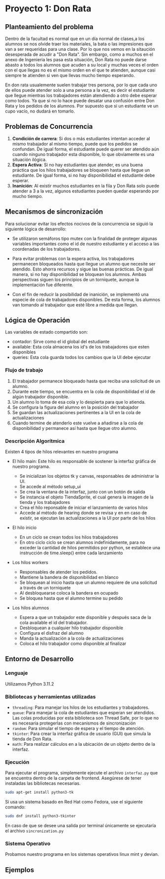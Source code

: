 # Proyecto 1: Don Rata

## Planteamiento del problema
Dentro de la facultad es normal que en un día normal de clases,a los alumnos se nos olvide traer los materiales, la bata o las impresiones que van a ser requeridas para una clase. Por lo que nos vemos en la sitaución desesperada de acudir a "Don Rata". Sin embargo, como a muchos en el anexo de Ingenieria les pasa esta situación, Don Rata no puede darse abasto a todos los alumnos que acuden a su local y muchas veces el orden con el que llegas no es el mismo orden en el que te atienden, aunque casi siempre te atienden si ven que llevas mucho tiempo esperando.

En don rata usualemente suelen trabajar tres persona, por lo que cada uno de ellos puede atender solo a una persona a la vez, es decir el estudiante que llegue mientras los trabajadores están atendiendo a otro debe esperar como todos. Ya que si no lo hace puede desatar una confusión entre Don Rata y los pedidos de los alumnos. Por supuesto que si un estudiante ve un cupo vacío, no dudará en tomarlo.

## Problemas de Concurrencia
1. **Condición de carrera**: Si dos o más estudiantes intentan acceder al mismo trabajador al mismo tiempo, puede que los pedidos se confundan. De igual forma, el estudiante puede querer ser atendido aún cuando
ninguno trabajador esta disponible, lo que obviamente es una situación ilógica.
2. **Espera Activa**: Si no hay estudiantes que atender, es una buena práctica que los hilos trabajadores se bloqueen hasta que llegue un estudiante. De igual forma, si no hay disponibilidad el estudiante debe esperar.
3. **Inanición**: Al existir muchos estudiantes en la fila y Don Rata solo puede atender a 3 a la vez, algunos estudiantes pueden quedar esperando por mucho tiempo.


## Mecanismos de sincronización
Para solucionar evitar los efectos nocivos de la concurrencia se siguió la siguiente lógica de desarrollo:

- Se utilizaron semáforos tipo mutex con la finalidad de proteger algunas variables importantes como el id de nuestro estudiante y el acceso a las coordenadas de los trabajadores.

- Para evitar problemas con la espera activa, los trabajadores permanecen bloqueados hasta que llegue un alumno que necesite ser atendido. Esto ahorra recursos y sigue las buenas prácticas. De igual manera, si no hay
disponibilidad se bloquean los alumnos. Ambas perspectivas siguen los principios de un torniquete, aunque
la implementación fue diferente.

- Con el fin de reducir la posibilidad de inanición, se implementó una especie de cola de trabajadores disponibles. De esta forma, los alumnos van tomando al trabajador que esté libre a medida que llegan.

## Lógica de Operación

Las variables de estado compartido son:

- contador: Sirve como el id global del estudiante
- available: Esta cola almacena los id's de los trabajadores que esten disponibles
- queries: Esta cola guarda todos los cambios que la UI debe ejecutar


### Flujo de trabajo
1. El trabajador permanece bloqueado hasta que reciba una solicitud de un alumno.
2. Durante este tiempo, se encuentra en la cola de disponibilidad el id de algún trabajador disponible.
3. Un alumno lo toma de esa cola y lo despierta para que lo atienda.
4. Se configura la figura del alumno en la posición del trabajador
5. Se guardan las actualizaciones pertinentes a la UI en la cola de actualizaciones
6. Cuando termine de atenderlo este vuelve a añadirse a la cola de disponibilidad y permanece así hasta que llegue otro alumno.

### Descripción Algorítmica
Existen 4 tipos de hilos relevantes en nuestro programa
- El hilo main: Este hilo es responsable de sostener la interfaz gráfica de nuestro programa.
  - Se inicializan los objetos tk y canvas, responsables de administrar la UI. 
  - Se accede al método setup_ui
  - Se crea la ventana de la interfaz, junto con un botón de salida
  - Se instancia el objeto TiendaSprite, el cual genera la imagen de la tienda y los trabajadores
  - Crea el hilo reponsable de iniciar el lanzamiento de varios hilos
  - Accede al método de hearing donde se revisa y en en caso de existir, se ejecutan las actualizaciones a la 
    UI por parte de los hilos
- El hilo inicio
  - En un ciclo se crean todos los hilos trabajadores
  - En otro ciclo ciclo se crean alumnos indefinidamente, para no exceder la cantidad de hilos permitidos
    por python, se establece una instrucción de time.sleep() entre cada lanzamiento
- Los hilos workers
  - Responsables de atender los pedidos.
  - Mantiene la bandera de disponibilidad en blanco
  - Se bloquean al inicio hasta que un alumno requiere de una solicitud a través de un torniquete
  - Al desbloquearse coloca la bandera en ocupado
  - Se bloquea hasta que el alumno termine su pedido

- Los hilos alumnos
  - Espera a que un trabajador este disponible y después saca de la cola available el id del trabajador.
  - Desbloquean a cualquier hilo trabajador disponible
  - Configura el disfraz del alumno
  - Manda la actualización a la cola de actualizaciones
  - Coloca el hilo trabajador como disponible al finalizar


## Entorno de Desarrollo

### Lenguaje

Utilizamos Python 3.11.2

### Bibliotecas y herramientas utilizadas
- `threading`: Para manejar los hilos de los estudiantes y trabajadores.
- `queue`: Para manejar la cola de estudiantes que esperan ser atendidos. Las colas producidas por 
           esta biblioteca son Thread Safe, por lo que no es necesaria protegerlas con mecanismos de sincronización
- `random`: Para simular el tiempo de espera y el tiempo de atención.
- `tkinter`: Para crear la interfaz gráfica de usuario (GUI) que simula la tienda de Don Rata.
- `math`: Para realizar cálculos en a la ubicación de un objeto dentro de la interfaz.

### Ejecución
Para ejecutar el programa, simplemente ejecute el archivo `interfaz.py` que se encuentra dentro de la carpeta de frontend. Asegúrese de tener instaladas las bibliotecas necesarias.
```bash
sudo apt-get install python3-tk
```
Si usa un sistema basado en Red Hat como Fedora, use el siguiente comando:
```bash
sudo dnf install python3-tkinter
```
En caso de que se desee una salida por terminal únicamente se ejecutaría el archivo `sincronization.py`

### Sistema Operativo

Probamos nuestro programa en los sistemas operativos linux mint y devian.

## Ejemplos